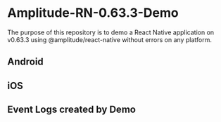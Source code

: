 # Amplitude-RN-0.63.3-Demo

The purpose of this repository is to demo a React Native application on v0.63.3 using @amplitude/react-native without errors on any platform.

## Android

## iOS

## Event Logs created by Demo